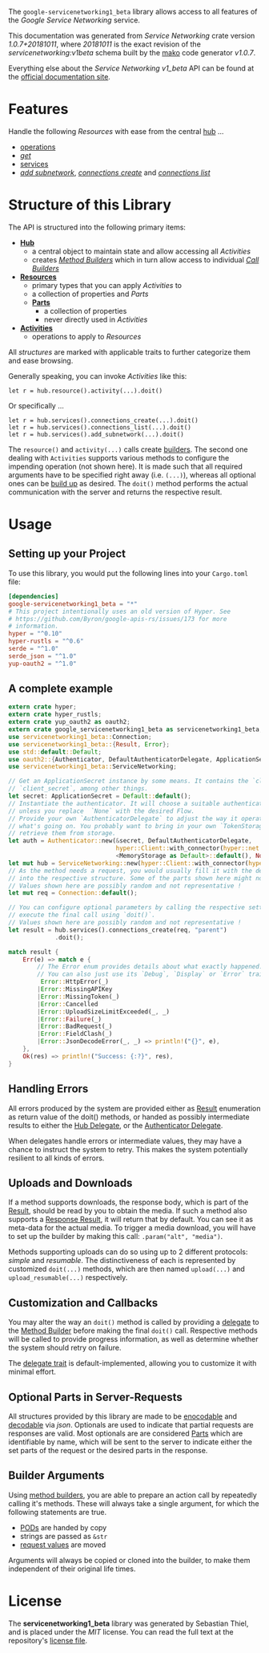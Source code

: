<!---
DO NOT EDIT !
This file was generated automatically from 'src/mako/api/README.md.mako'
DO NOT EDIT !
-->
The `google-servicenetworking1_beta` library allows access to all features of the *Google Service Networking* service.

This documentation was generated from *Service Networking* crate version *1.0.7+20181011*, where *20181011* is the exact revision of the *servicenetworking:v1beta* schema built by the [mako](http://www.makotemplates.org/) code generator *v1.0.7*.

Everything else about the *Service Networking* *v1_beta* API can be found at the
[official documentation site](https://cloud.google.com/service-infrastructure/docs/service-networking/getting-started).
# Features

Handle the following *Resources* with ease from the central [hub](https://docs.rs/google-servicenetworking1_beta/1.0.7+20181011/google_servicenetworking1_beta/struct.ServiceNetworking.html) ... 

* [operations](https://docs.rs/google-servicenetworking1_beta/1.0.7+20181011/google_servicenetworking1_beta/struct.Operation.html)
 * [*get*](https://docs.rs/google-servicenetworking1_beta/1.0.7+20181011/google_servicenetworking1_beta/struct.OperationGetCall.html)
* [services](https://docs.rs/google-servicenetworking1_beta/1.0.7+20181011/google_servicenetworking1_beta/struct.Service.html)
 * [*add subnetwork*](https://docs.rs/google-servicenetworking1_beta/1.0.7+20181011/google_servicenetworking1_beta/struct.ServiceAddSubnetworkCall.html), [*connections create*](https://docs.rs/google-servicenetworking1_beta/1.0.7+20181011/google_servicenetworking1_beta/struct.ServiceConnectionCreateCall.html) and [*connections list*](https://docs.rs/google-servicenetworking1_beta/1.0.7+20181011/google_servicenetworking1_beta/struct.ServiceConnectionListCall.html)




# Structure of this Library

The API is structured into the following primary items:

* **[Hub](https://docs.rs/google-servicenetworking1_beta/1.0.7+20181011/google_servicenetworking1_beta/struct.ServiceNetworking.html)**
    * a central object to maintain state and allow accessing all *Activities*
    * creates [*Method Builders*](https://docs.rs/google-servicenetworking1_beta/1.0.7+20181011/google_servicenetworking1_beta/trait.MethodsBuilder.html) which in turn
      allow access to individual [*Call Builders*](https://docs.rs/google-servicenetworking1_beta/1.0.7+20181011/google_servicenetworking1_beta/trait.CallBuilder.html)
* **[Resources](https://docs.rs/google-servicenetworking1_beta/1.0.7+20181011/google_servicenetworking1_beta/trait.Resource.html)**
    * primary types that you can apply *Activities* to
    * a collection of properties and *Parts*
    * **[Parts](https://docs.rs/google-servicenetworking1_beta/1.0.7+20181011/google_servicenetworking1_beta/trait.Part.html)**
        * a collection of properties
        * never directly used in *Activities*
* **[Activities](https://docs.rs/google-servicenetworking1_beta/1.0.7+20181011/google_servicenetworking1_beta/trait.CallBuilder.html)**
    * operations to apply to *Resources*

All *structures* are marked with applicable traits to further categorize them and ease browsing.

Generally speaking, you can invoke *Activities* like this:

```Rust,ignore
let r = hub.resource().activity(...).doit()
```

Or specifically ...

```ignore
let r = hub.services().connections_create(...).doit()
let r = hub.services().connections_list(...).doit()
let r = hub.services().add_subnetwork(...).doit()
```

The `resource()` and `activity(...)` calls create [builders][builder-pattern]. The second one dealing with `Activities` 
supports various methods to configure the impending operation (not shown here). It is made such that all required arguments have to be 
specified right away (i.e. `(...)`), whereas all optional ones can be [build up][builder-pattern] as desired.
The `doit()` method performs the actual communication with the server and returns the respective result.

# Usage

## Setting up your Project

To use this library, you would put the following lines into your `Cargo.toml` file:

```toml
[dependencies]
google-servicenetworking1_beta = "*"
# This project intentionally uses an old version of Hyper. See
# https://github.com/Byron/google-apis-rs/issues/173 for more
# information.
hyper = "^0.10"
hyper-rustls = "^0.6"
serde = "^1.0"
serde_json = "^1.0"
yup-oauth2 = "^1.0"
```

## A complete example

```Rust
extern crate hyper;
extern crate hyper_rustls;
extern crate yup_oauth2 as oauth2;
extern crate google_servicenetworking1_beta as servicenetworking1_beta;
use servicenetworking1_beta::Connection;
use servicenetworking1_beta::{Result, Error};
use std::default::Default;
use oauth2::{Authenticator, DefaultAuthenticatorDelegate, ApplicationSecret, MemoryStorage};
use servicenetworking1_beta::ServiceNetworking;

// Get an ApplicationSecret instance by some means. It contains the `client_id` and 
// `client_secret`, among other things.
let secret: ApplicationSecret = Default::default();
// Instantiate the authenticator. It will choose a suitable authentication flow for you, 
// unless you replace  `None` with the desired Flow.
// Provide your own `AuthenticatorDelegate` to adjust the way it operates and get feedback about 
// what's going on. You probably want to bring in your own `TokenStorage` to persist tokens and
// retrieve them from storage.
let auth = Authenticator::new(&secret, DefaultAuthenticatorDelegate,
                              hyper::Client::with_connector(hyper::net::HttpsConnector::new(hyper_rustls::TlsClient::new())),
                              <MemoryStorage as Default>::default(), None);
let mut hub = ServiceNetworking::new(hyper::Client::with_connector(hyper::net::HttpsConnector::new(hyper_rustls::TlsClient::new())), auth);
// As the method needs a request, you would usually fill it with the desired information
// into the respective structure. Some of the parts shown here might not be applicable !
// Values shown here are possibly random and not representative !
let mut req = Connection::default();

// You can configure optional parameters by calling the respective setters at will, and
// execute the final call using `doit()`.
// Values shown here are possibly random and not representative !
let result = hub.services().connections_create(req, "parent")
             .doit();

match result {
    Err(e) => match e {
        // The Error enum provides details about what exactly happened.
        // You can also just use its `Debug`, `Display` or `Error` traits
         Error::HttpError(_)
        |Error::MissingAPIKey
        |Error::MissingToken(_)
        |Error::Cancelled
        |Error::UploadSizeLimitExceeded(_, _)
        |Error::Failure(_)
        |Error::BadRequest(_)
        |Error::FieldClash(_)
        |Error::JsonDecodeError(_, _) => println!("{}", e),
    },
    Ok(res) => println!("Success: {:?}", res),
}

```
## Handling Errors

All errors produced by the system are provided either as [Result](https://docs.rs/google-servicenetworking1_beta/1.0.7+20181011/google_servicenetworking1_beta/enum.Result.html) enumeration as return value of 
the doit() methods, or handed as possibly intermediate results to either the 
[Hub Delegate](https://docs.rs/google-servicenetworking1_beta/1.0.7+20181011/google_servicenetworking1_beta/trait.Delegate.html), or the [Authenticator Delegate](https://docs.rs/yup-oauth2/*/yup_oauth2/trait.AuthenticatorDelegate.html).

When delegates handle errors or intermediate values, they may have a chance to instruct the system to retry. This 
makes the system potentially resilient to all kinds of errors.

## Uploads and Downloads
If a method supports downloads, the response body, which is part of the [Result](https://docs.rs/google-servicenetworking1_beta/1.0.7+20181011/google_servicenetworking1_beta/enum.Result.html), should be
read by you to obtain the media.
If such a method also supports a [Response Result](https://docs.rs/google-servicenetworking1_beta/1.0.7+20181011/google_servicenetworking1_beta/trait.ResponseResult.html), it will return that by default.
You can see it as meta-data for the actual media. To trigger a media download, you will have to set up the builder by making
this call: `.param("alt", "media")`.

Methods supporting uploads can do so using up to 2 different protocols: 
*simple* and *resumable*. The distinctiveness of each is represented by customized 
`doit(...)` methods, which are then named `upload(...)` and `upload_resumable(...)` respectively.

## Customization and Callbacks

You may alter the way an `doit()` method is called by providing a [delegate](https://docs.rs/google-servicenetworking1_beta/1.0.7+20181011/google_servicenetworking1_beta/trait.Delegate.html) to the 
[Method Builder](https://docs.rs/google-servicenetworking1_beta/1.0.7+20181011/google_servicenetworking1_beta/trait.CallBuilder.html) before making the final `doit()` call. 
Respective methods will be called to provide progress information, as well as determine whether the system should 
retry on failure.

The [delegate trait](https://docs.rs/google-servicenetworking1_beta/1.0.7+20181011/google_servicenetworking1_beta/trait.Delegate.html) is default-implemented, allowing you to customize it with minimal effort.

## Optional Parts in Server-Requests

All structures provided by this library are made to be [enocodable](https://docs.rs/google-servicenetworking1_beta/1.0.7+20181011/google_servicenetworking1_beta/trait.RequestValue.html) and 
[decodable](https://docs.rs/google-servicenetworking1_beta/1.0.7+20181011/google_servicenetworking1_beta/trait.ResponseResult.html) via *json*. Optionals are used to indicate that partial requests are responses 
are valid.
Most optionals are are considered [Parts](https://docs.rs/google-servicenetworking1_beta/1.0.7+20181011/google_servicenetworking1_beta/trait.Part.html) which are identifiable by name, which will be sent to 
the server to indicate either the set parts of the request or the desired parts in the response.

## Builder Arguments

Using [method builders](https://docs.rs/google-servicenetworking1_beta/1.0.7+20181011/google_servicenetworking1_beta/trait.CallBuilder.html), you are able to prepare an action call by repeatedly calling it's methods.
These will always take a single argument, for which the following statements are true.

* [PODs][wiki-pod] are handed by copy
* strings are passed as `&str`
* [request values](https://docs.rs/google-servicenetworking1_beta/1.0.7+20181011/google_servicenetworking1_beta/trait.RequestValue.html) are moved

Arguments will always be copied or cloned into the builder, to make them independent of their original life times.

[wiki-pod]: http://en.wikipedia.org/wiki/Plain_old_data_structure
[builder-pattern]: http://en.wikipedia.org/wiki/Builder_pattern
[google-go-api]: https://github.com/google/google-api-go-client

# License
The **servicenetworking1_beta** library was generated by Sebastian Thiel, and is placed 
under the *MIT* license.
You can read the full text at the repository's [license file][repo-license].

[repo-license]: https://github.com/Byron/google-apis-rsblob/master/LICENSE.md
